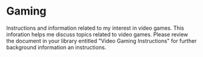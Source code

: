 # Gaming
Instructions and information related to my interest in video games.
This inforation helps me discuss topics related to video games. Please review the document in your library entitled "Video Gaming Instructions" for further background information an instructions.
